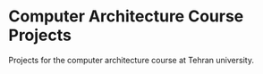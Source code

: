 # Computer Architecture Course Projects

Projects for the computer architecture course at Tehran university.
